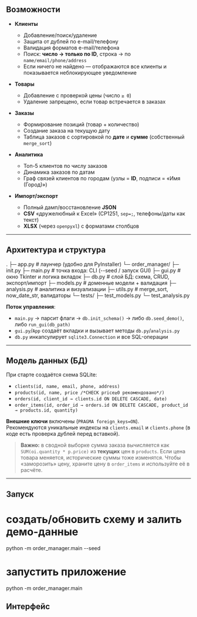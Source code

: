 ## Возможности

- **Клиенты**
  - Добавление/поиск/удаление
  - Защита от дублей по e-mail/телефону
  - Валидация форматов e-mail/телефона
  - Поиск: **число → только по ID**, строка → по `name/email/phone/address`
  - Если ничего не найдено — отображаются все клиенты и показывается неблокирующее уведомление

- **Товары**
  - Добавление с проверкой цены (число `≥ 0`)
  - Удаление запрещено, если товар встречается в заказах

- **Заказы**
  - Формирование позиций (товар + количество)
  - Создание заказа на текущую дату
  - Таблица заказов с сортировкой по **дате** и **сумме** (собственный `merge_sort`)

- **Аналитика**
  - Топ-5 клиентов по числу заказов
  - Динамика заказов по датам
  - Граф связей клиентов по городам (узлы = **ID**, подписи = «Имя (Город)»)

- **Импорт/экспорт**
  - Полный дамп/восстановление **JSON**
  - **CSV** «дружелюбный к Excel» (CP1251, `sep=;`, телефоны/даты как текст)
  - **XLSX** (через `openpyxl`) с форматами столбцов

---

## Архитектура и структура

.
├─ app.py # лаунчер (удобно для PyInstaller)
└─ order_manager/
├─ init.py
├─ main.py # точка входа: CLI (--seed / запуск GUI)
├─ gui.py # окно Tkinter и логика вкладок
├─ db.py # слой БД: схема, CRUD, экспорт/импорт
├─ models.py # доменные модели + валидация
├─ analysis.py # аналитика и визуализации
├─ utils.py # merge_sort, now_date_str, валидаторы
└─ tests/
├─ test_models.py
└─ test_analysis.py

**Поток управления**:

- `main.py` → парсит флаги → `db.init_schema()` → либо `db.seed_demo()`, либо `run_gui(db_path)`
- `gui.py`/`App` создаёт вкладки и вызывает методы `db.py`/`analysis.py`
- `db.py` инкапсулирует `sqlite3.Connection` и все SQL-операции

---

## Модель данных (БД)

При старте создаётся схема SQLite:

- `clients(id, name, email, phone, address)`
- `products(id, name, price /*CHECK price≥0 рекомендовано*/)`
- `orders(id, client_id → clients.id ON DELETE CASCADE, date)`
- `order_items(id, order_id → orders.id ON DELETE CASCADE, product_id → products.id, quantity)`

**Внешние ключи** включены (`PRAGMA foreign_keys=ON`).  
Рекомендуются уникальные индексы на `clients.email` и `clients.phone` (в коде есть проверка дублей перед вставкой).

> **Важно:** в сводной выборке сумма заказа вычисляется как `SUM(oi.quantity * p.price)` из **текущих** цен в `products`. Если цена товара меняется, исторические суммы тоже изменятся. Чтобы «заморозить» цену, храните цену в `order_items` и используйте её в расчёте.

---

## Запуск

# создать/обновить схему и залить демо-данные
python -m order_manager.main --seed

# запустить приложение
python -m order_manager.main

## Интерфейс


